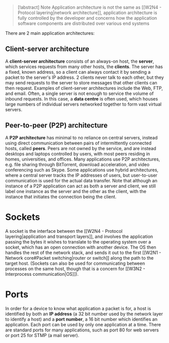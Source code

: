 > [!abstract] Note
> Application architecture is not the same as [[W2N4 - Protocol layering|network architecture]], application architecture is fully controlled by the developer and concerns how the application software components are distributed over various end systems

There are 2 main application architectures:
## Client-server architecture
A **client-server architecture** consists of an always-on host, the **server**, which services requests from many other hosts, the **clients**. The server has a fixed, known address, so a client can always contact it by sending a packet to the server's IP address. 2 clients never talk to each other, but they may send requests to the server to store messages that other clients can then request. Examples of client-server architectures include the Web, FTP, and email.
Often, a single server is not enough to service the volume of inbound requests. In this case, a **data centre** is often used, which houses large numbers of individual servers networked together to form vast virtual servers.
## Peer-to-peer (P2P) architecture
A **P2P architecture** has minimal to no reliance on central servers, instead using direct communication between pairs of intermittently connected hosts, called **peers**. Peers are not owned by the service, and are instead desktops and laptops controlled by users, with most peers residing in homes, universities, and offices. Many applications use P2P architectures, e.g. file sharing through BitTorrent, download acceleration, and video conferencing such as Skype. Some applications use hybrid architectures, where a central server tracks the IP addresses of users, but user-to-user communication is used for the actual data transfer.
Note that although an instance of a P2P application can act as both a server and client, we still label one instance as the server and the other as the client, with the instance that initiates the connection being the client.
# Sockets
A socket is the interface between the [[W2N4 - Protocol layering|application and transport layers]], and involves the application passing the bytes it wishes to translate to the operating system over a socket, which has an open connection with another device. The OS then handles the rest of the network stack, and sends it out to the first [[W2N1 - Network core#Packet switching|router or switch]] along the path to the target host. (Sockets can also be used for communicating between processes on the same host, though that is a concern for [[W3N2 - Interprocess communication|OS]]). 
# Ports
In order for a device to know what application a packet is for, a host is identified by both an **IP address** (a 32 bit number used by the network layer to identify a host) and a **port number**, a 16 bit number which identifies an application. Each port can be used by only one application at a time. There are standard ports for many applications, such as port 80 for web servers or port 25 for STMP (a mail server).
